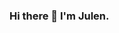 ### Hi there 👋 I'm Julen.

<!--
Here are some ideas to get you started:

- 🔭 I’m currently working on ... dhfhf
- 🌱 I’m currently learning ...
- 👯 I’m looking to collaborate on ...
- 🤔 I’m looking for help with ...
- 💬 Ask me about ...
- 📫 How to reach me: ...
- 😄 Pronouns: ...
- ⚡ Fun fact: ...
-->
